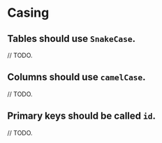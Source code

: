 # Casing

## Tables should use `SnakeCase`.

// TODO.

## Columns should use `camelCase`.

// TODO.

## Primary keys should be called `id`.

// TODO.
